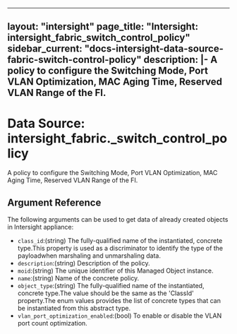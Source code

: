 
---
layout: "intersight"
page_title: "Intersight: intersight_fabric_switch_control_policy"
sidebar_current: "docs-intersight-data-source-fabric-switch-control-policy"
description: |-
A policy to configure the Switching Mode, Port VLAN Optimization, MAC Aging Time, Reserved VLAN Range of the FI.
---

# Data Source: intersight_fabric._switch_control_policy
A policy to configure the Switching Mode, Port VLAN Optimization, MAC Aging Time, Reserved VLAN Range of the FI.
## Argument Reference
The following arguments can be used to get data of already created objects in Intersight appliance:
* `class_id`:(string) The fully-qualified name of the instantiated, concrete type.This property is used as a discriminator to identify the type of the payloadwhen marshaling and unmarshaling data. 
* `description`:(string) Description of the policy. 
* `moid`:(string) The unique identifier of this Managed Object instance. 
* `name`:(string) Name of the concrete policy. 
* `object_type`:(string) The fully-qualified name of the instantiated, concrete type.The value should be the same as the 'ClassId' property.The enum values provides the list of concrete types that can be instantiated from this abstract type. 
* `vlan_port_optimization_enabled`:(bool) To enable or disable the VLAN port count optimization. 
